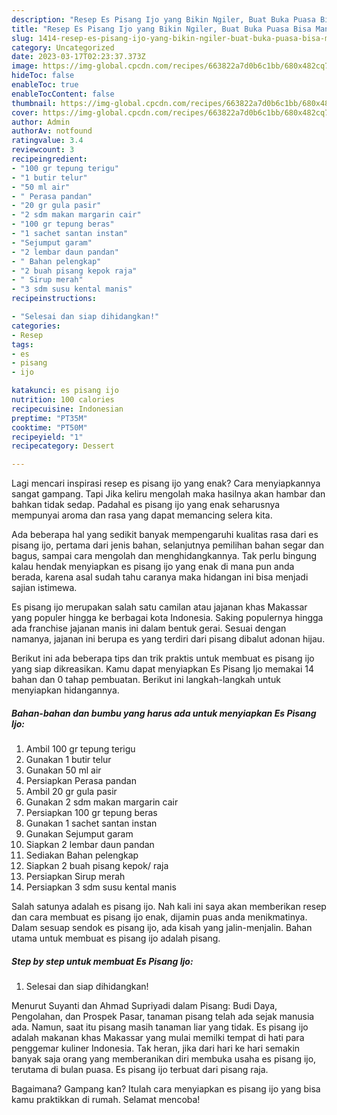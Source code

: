 ```yaml
---
description: "Resep Es Pisang Ijo yang Bikin Ngiler, Buat Buka Puasa Bisa Manjain Lidah"
title: "Resep Es Pisang Ijo yang Bikin Ngiler, Buat Buka Puasa Bisa Manjain Lidah"
slug: 1414-resep-es-pisang-ijo-yang-bikin-ngiler-buat-buka-puasa-bisa-manjain-lidah
category: Uncategorized
date: 2023-03-17T02:23:37.373Z
image: https://img-global.cpcdn.com/recipes/663822a7d0b6c1bb/680x482cq70/es-pisang-ijo-foto-resep-utama.jpg
hideToc: false
enableToc: true
enableTocContent: false
thumbnail: https://img-global.cpcdn.com/recipes/663822a7d0b6c1bb/680x482cq70/es-pisang-ijo-foto-resep-utama.jpg
cover: https://img-global.cpcdn.com/recipes/663822a7d0b6c1bb/680x482cq70/es-pisang-ijo-foto-resep-utama.jpg
author: Admin
authorAv: notfound
ratingvalue: 3.4
reviewcount: 3
recipeingredient:
- "100 gr tepung terigu"
- "1 butir telur"
- "50 ml air"
- " Perasa pandan"
- "20 gr gula pasir"
- "2 sdm makan margarin cair"
- "100 gr tepung beras"
- "1 sachet santan instan"
- "Sejumput garam"
- "2 lembar daun pandan"
- " Bahan pelengkap"
- "2 buah pisang kepok raja"
- " Sirup merah"
- "3 sdm susu kental manis"
recipeinstructions:

- "Selesai dan siap dihidangkan!"
categories:
- Resep
tags:
- es
- pisang
- ijo

katakunci: es pisang ijo 
nutrition: 100 calories
recipecuisine: Indonesian
preptime: "PT35M"
cooktime: "PT50M"
recipeyield: "1"
recipecategory: Dessert

---
```



Lagi mencari inspirasi resep es pisang ijo yang enak? Cara menyiapkannya sangat gampang. Tapi Jika keliru mengolah maka hasilnya akan hambar dan bahkan tidak sedap. Padahal es pisang ijo yang enak seharusnya mempunyai aroma dan rasa yang dapat memancing selera kita.


Ada beberapa hal yang sedikit banyak mempengaruhi kualitas rasa dari es pisang ijo, pertama dari jenis bahan, selanjutnya pemilihan bahan segar dan bagus, sampai cara mengolah dan menghidangkannya. Tak perlu bingung kalau hendak menyiapkan es pisang ijo yang enak di mana pun anda berada, karena asal sudah tahu caranya maka hidangan ini bisa menjadi sajian istimewa.

Es pisang ijo merupakan salah satu camilan atau jajanan khas Makassar yang populer hingga ke berbagai kota Indonesia. Saking populernya hingga ada franchise jajanan manis ini dalam bentuk gerai. Sesuai dengan namanya, jajanan ini berupa es yang terdiri dari pisang dibalut adonan hijau.


Berikut ini ada beberapa tips dan trik praktis untuk membuat es pisang ijo yang siap dikreasikan. Kamu dapat menyiapkan Es Pisang Ijo memakai 14 bahan dan 0 tahap pembuatan. Berikut ini langkah-langkah untuk menyiapkan hidangannya.

<!--inarticleads1-->

##### Bahan-bahan dan bumbu yang harus ada untuk menyiapkan Es Pisang Ijo:

1. Ambil 100 gr tepung terigu
1. Gunakan 1 butir telur
1. Gunakan 50 ml air
1. Persiapkan  Perasa pandan
1. Ambil 20 gr gula pasir
1. Gunakan 2 sdm makan margarin cair
1. Persiapkan 100 gr tepung beras
1. Gunakan 1 sachet santan instan
1. Gunakan Sejumput garam
1. Siapkan 2 lembar daun pandan
1. Sediakan  Bahan pelengkap
1. Siapkan 2 buah pisang kepok/ raja
1. Persiapkan  Sirup merah
1. Persiapkan 3 sdm susu kental manis


Salah satunya adalah es pisang ijo. Nah kali ini saya akan memberikan resep dan cara membuat es pisang ijo enak, dijamin puas anda menikmatinya. Dalam sesuap sendok es pisang ijo, ada kisah yang jalin-menjalin. Bahan utama untuk membuat es pisang ijo adalah pisang. 

<!--inarticleads2-->

##### Step by step untuk membuat Es Pisang Ijo:


1. Selesai dan siap dihidangkan!

Menurut Suyanti dan Ahmad Supriyadi dalam Pisang: Budi Daya, Pengolahan, dan Prospek Pasar, tanaman pisang telah ada sejak manusia ada. Namun, saat itu pisang masih tanaman liar yang tidak. Es pisang ijo adalah makanan khas Makassar yang mulai memilki tempat di hati para penggemar kuliner Indonesia. Tak heran, jika dari hari ke hari semakin banyak saja orang yang memberanikan diri membuka usaha es pisang ijo, terutama di bulan puasa. Es pisang ijo terbuat dari pisang raja. 

Bagaimana? Gampang kan? Itulah cara menyiapkan es pisang ijo yang bisa kamu praktikkan di rumah. Selamat mencoba!
